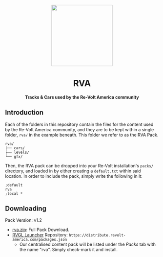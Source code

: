 <p align="center">
  <img height="200" width="200" src="https://avatars.githubusercontent.com/u/79736314?s=200&v=4" />
</p>

<h1 align="center">RVA</h1>

<h4 align="center">Tracks &amp; Cars used by the Re-Volt America community</h4>

## Introduction

Each of the folders in this repository contain the files for the content used by the Re-Volt America community, 
and they are to be kept within a single folder, `rva/` in the example beneath. This folder we refer to as the
RVA Pack.

```
rva/
├── cars/
├── levels/
└── gfx/
```

Then, the RVA pack can be dropped into your Re-Volt installation's `packs/` directory, and loaded in by
either creating a `default.txt` within said location. In order to include the pack, simply write the following in it:

```
;default
rva
;local *
```

## Downloading

Pack Version: v1.2
  * [rva.zip](https://distribute.revolt-america.com/rva/rva-latest.zip): Full Pack Download.
  * [RVGL Launcher](https://re-volt.gitlab.io/rvgl-launcher/#download) Repository: `https://distribute.revolt-america.com/packages.json`
    * Our centralised content pack will be listed under the *Packs* tab with the name "rva". Simply check-mark it and install.
